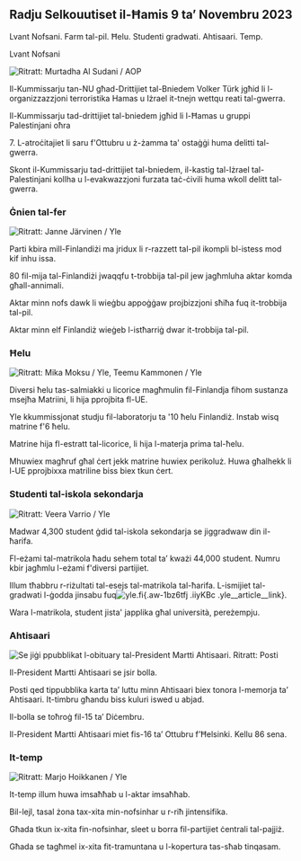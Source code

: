 ## Radju Selkouutiset il-Ħamis 9 ta’ Novembru 2023

Lvant Nofsani. Farm tal-pil. Ħelu. Studenti gradwati. Ahtisaari. Temp.

Lvant Nofsani

![ Ritratt: Murtadha Al Sudani / AOP](https://images.cdn.yle.fi/image/upload/c_crop,h_3078,w_5472,x_0,y_570/ar_1.7777777777777777,c_fill,g_faces,w_d12050,w_d12000.0/q_auto:eco/f_auto/fl_lossy/v1699096585/39-11958306546279b91a3b)

Il-Kummissarju tan-NU għad-Drittijiet tal-Bniedem Volker Türk jgħid li l-organizzazzjoni terroristika Hamas u Iżrael it-tnejn wettqu reati tal-gwerra.

Il-Kummissarju tad-drittijiet tal-bniedem jgħid li l-Ħamas u gruppi Palestinjani oħra

7\. L-atroċitajiet li saru f'Ottubru u ż-żamma ta' ostaġġi huma delitti tal-gwerra.

Skont il-Kummissarju tad-drittijiet tal-bniedem, il-kastig tal-Iżrael tal-Palestinjani kollha u l-evakwazzjoni furzata taċ-ċivili huma wkoll delitt tal-gwerra.

### Ġnien tal-fer

![ Ritratt: Janne Järvinen / Yle](https://images.cdn.yle.fi/image/upload/c_crop,h_4024,w_7154,x_3,y_757/ar_1.7777777777777777,c_fill,g_faces,w_12705,/h_12_12000/q_auto:eco/f_auto/fl_lossy/v1696520411/39-1181991651ed3e183fc7)

Parti kbira mill-Finlandiżi ma jridux li r-razzett tal-pil ikompli bl-istess mod kif inhu issa.

80 fil-mija tal-Finlandiżi jwaqqfu t-trobbija tal-pil jew jagħmluha aktar komda għall-annimali.

Aktar minn nofs dawk li wieġbu appoġġaw projbizzjoni sħiħa fuq it-trobbija tal-pil.

Aktar minn elf Finlandiż wieġeb l-istħarriġ dwar it-trobbija tal-pil.

### Ħelu

![ Ritratt: Mika Moksu / Yle, Teemu Kammonen / Yle](https://images.cdn.yle.fi/image/upload/c_crop,h_1814,w_3217,x_0,y_0/ar_1.7777777777777777,c_fill,g6_faces,h_fill,g6_faces,w_1200/dpr_1.0/q_auto:eco/f_auto/fl_lossy/v1699517933/39-1197951654c95aa03257)

Diversi ħelu tas-salmiakki u licorice magħmulin fil-Finlandja fihom sustanza msejħa Matriini, li hija pprojbita fl-UE.

Yle kkummissjonat studju fil-laboratorju ta '10 ħelu Finlandiż. Instab wisq matrine f'6 ħelu.

Matrine hija fl-estratt tal-licorice, li hija l-materja prima tal-ħelu.

Mhuwiex magħruf għal ċert jekk matrine huwiex perikoluż. Huwa għalhekk li l-UE pprojbixxa matriline biss biex tkun ċert.

### Studenti tal-iskola sekondarja

![ Ritratt: Veera Varrio / Yle](https://images.cdn.yle.fi/image/upload/c_crop,h_1080,w_1919,x_0,y_0/ar_1.7777777777777777,c_fill,g_faces,h_675,/d_p1201.0/q_auto:eco/f_auto/fl_lossy/v1699354150/39-11968216549e8120dbd8)

Madwar 4,300 student ġdid tal-iskola sekondarja se jiggradwaw din il-ħarifa.

Fl-eżami tal-matrikola ħadu sehem total ta’ kważi 44,000 student. Numru kbir jagħmlu l-eżami f'diversi partijiet.

Illum tħabbru r-riżultati tal-esejs tal-matrikola tal-ħarifa. L-ismijiet tal-gradwati l-ġodda jinsabu fuq![yle.fi](https://yle.fi/a/74-20057938){.aw-1bz6tfj .iiyKBc .yle__article__link}.

Wara l-matrikola, student jista' japplika għal università, pereżempju.

### Ahtisaari

![Se jiġi ppubblikat l-obituary tal-President Martti Ahtisaari. Ritratt: Posti](https://images.cdn.yle.fi/image/upload/c_crop,h_839,w_1497,x_0,y_0/ar_1.7777777777777777,c_fill,g_faces,h_675,w_1200/dp_auto_1.0/dpr_1.0/dpr/f_auto/fl_lossy/v1699530416/39-1198123654cc6189c3ab)

Il-President Martti Ahtisaari se jsir bolla.

Posti qed tippubblika karta ta’ luttu minn Ahtisaari biex tonora l-memorja ta’ Ahtisaari. It-timbru għandu biss kuluri iswed u abjad.

Il-bolla se toħroġ fil-15 ta’ Diċembru.

Il-President Martti Ahtisaari miet fis-16 ta’ Ottubru f’Ħelsinki. Kellu 86 sena.

### It-temp

![ Ritratt: Marjo Hoikkanen / Yle](https://images.cdn.yle.fi/image/upload/c_crop,h_1080,w_1919,x_0,y_0/ar_1.7777777777777777,c_fill,g_faces,h_670/rd_1919,x_0,y_0/ar_1.7777777777777777,c_fill,g_faces,h_670/wp0/q_auto:eco/f_auto/fl_lossy/v1699507570/39-1197896654c6d10b133e)

It-temp illum huwa imsaħħab u l-aktar imsaħħab.

Bil-lejl, tasal żona tax-xita min-nofsinhar u r-riħ jintensifika.

Għada tkun ix-xita fin-nofsinhar, sleet u borra fil-partijiet ċentrali tal-pajjiż.

Għada se tagħmel ix-xita fit-tramuntana u l-kopertura tas-sħab tinqasam.